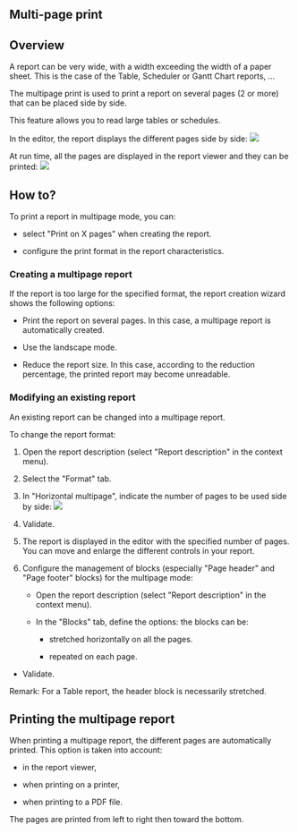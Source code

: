 
## Multi-page print
			

<a name="NOTE1"></a>
<a name="NOTE1_1"></a>


## Overview
<a name="overview_ELTTEXTE000130"></a>
A report can be very wide, with a width exceeding the width of a paper sheet. This is the case of the Table, Scheduler or Gantt Chart reports, ...

The multipage print is used to print a report on several pages (2 or more) that can be placed side by side. 

This feature allows you to read large tables or schedules. 

In the editor, the report displays the different pages side by side: 
![](https://doc.pcsoft.fr/en-US/images/image.awp?langid=3&name=Etat_Multipage_Editeur.gif&type=thumb)


At run time, all the pages are displayed in the report viewer and they can be printed: 
![](https://doc.pcsoft.fr/en-US/images/image.awp?langid=3&name=Etat_Multipage_Go.gif&type=thumb)


<a name="NOTE2"></a>
<a name="NOTE2_1"></a>


## How to?
<a name="how_ELTTEXTE000154"></a>
To print a report in multipage mode, you can: 

- select "Print on X pages" when creating the report. 

- configure the print format in the report characteristics. 



<a name="NOTE2_2"></a>


### Creating a multipage report
<a name="creating_multipage_report_ELTPARAGRAPHE000034"></a>

If the report is too large for the specified format, the report creation wizard shows the following options: 

- Print the report on several pages. In this case, a multipage report is automatically created. 

- Use the landscape mode. 

- Reduce the report size. In this case, according to the reduction percentage, the printed report may become unreadable. 



<a name="NOTE2_3"></a>


### Modifying an existing report
<a name="modifying_existing_report_ELTPARAGRAPHE000045"></a>

An existing report can be changed into a multipage report. 

To change the report format: 

1. Open the report description (select "Report description" in the context menu). 

2. Select the "Format" tab. 

3. In "Horizontal multipage", indicate the number of pages to be used side by side: 
![](https://doc.pcsoft.fr/en-US/images/image.awp?langid=3&name=Etat_Multipage_Format.gif&type=thumb)


4. Validate. 

5. The report is displayed in the editor with the specified number of pages. You can move and enlarge the different controls in your report. 

6. Configure the management of blocks (especially "Page header" and "Page footer" blocks) for the multipage mode: 

	- Open the report description (select "Report description" in the context menu). 

	- In the "Blocks" tab, define the options: the blocks can be: 

		- stretched horizontally on all the pages.

		- repeated on each page.  




- Validate. 


Remark: For a Table report, the header block is necessarily stretched. 

<a name="NOTE3"></a>
<a name="NOTE3_1"></a>


## Printing the multipage report
<a name="printing_the_multipage_report_ELTTEXTE000190"></a>
When printing a multipage report, the different pages are automatically printed. This option is taken into account: 

- in the report viewer,

- when printing on a printer,

- when printing to a PDF file. 


The pages are printed from left to right then toward the bottom. 


